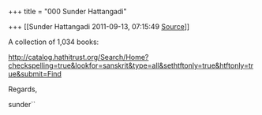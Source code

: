 +++
title = "000 Sunder Hattangadi"

+++
[[Sunder Hattangadi	2011-09-13, 07:15:49 [Source](https://groups.google.com/g/samskrita/c/giJtBuKiNik)]]



A collection of 1,034 books:



<http://catalog.hathitrust.org/Search/Home?checkspelling=true&lookfor=sanskrit&type=all&sethtftonly=true&htftonly=true&submit=Find>  







Regards,



sunder``

